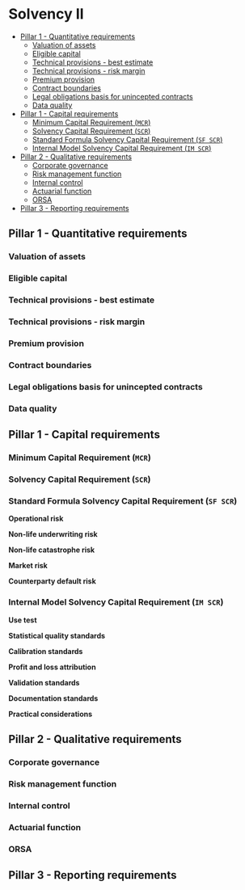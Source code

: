 # Solvency II <!-- omit in toc -->

- [Pillar 1 - Quantitative requirements](#pillar-1---quantitative-requirements)
  - [Valuation of assets](#valuation-of-assets)
  - [Eligible capital](#eligible-capital)
  - [Technical provisions - best estimate](#technical-provisions---best-estimate)
  - [Technical provisions - risk margin](#technical-provisions---risk-margin)
  - [Premium provision](#premium-provision)
  - [Contract boundaries](#contract-boundaries)
  - [Legal obligations basis for unincepted contracts](#legal-obligations-basis-for-unincepted-contracts)
  - [Data quality](#data-quality)
- [Pillar 1 - Capital requirements](#pillar-1---capital-requirements)
  - [Minimum Capital Requirement (`MCR`)](#minimum-capital-requirement-mcr)
  - [Solvency Capital Requirement (`SCR`)](#solvency-capital-requirement-scr)
  - [Standard Formula Solvency Capital Requirement (`SF SCR`)](#standard-formula-solvency-capital-requirement-sf-scr)
  - [Internal Model Solvency Capital Requirement (`IM SCR`)](#internal-model-solvency-capital-requirement-im-scr)
- [Pillar 2 - Qualitative requirements](#pillar-2---qualitative-requirements)
  - [Corporate governance](#corporate-governance)
  - [Risk management function](#risk-management-function)
  - [Internal control](#internal-control)
  - [Actuarial function](#actuarial-function)
  - [ORSA](#orsa)
- [Pillar 3 - Reporting requirements](#pillar-3---reporting-requirements)

## Pillar 1 - Quantitative requirements

### Valuation of assets

### Eligible capital

### Technical provisions - best estimate

### Technical provisions - risk margin

### Premium provision

### Contract boundaries

### Legal obligations basis for unincepted contracts

### Data quality

## Pillar 1 - Capital requirements

### Minimum Capital Requirement (`MCR`)

### Solvency Capital Requirement (`SCR`)

### Standard Formula Solvency Capital Requirement (`SF SCR`)

**Operational risk**

**Non-life underwriting risk**

**Non-life catastrophe risk**

**Market risk**

**Counterparty default risk**

### Internal Model Solvency Capital Requirement (`IM SCR`)

**Use test**

**Statistical quality standards**

**Calibration standards**

**Profit and loss attribution**

**Validation standards**

**Documentation standards**

**Practical considerations**

## Pillar 2 - Qualitative requirements

### Corporate governance

### Risk management function

### Internal control

### Actuarial function

### ORSA

## Pillar 3 - Reporting requirements
